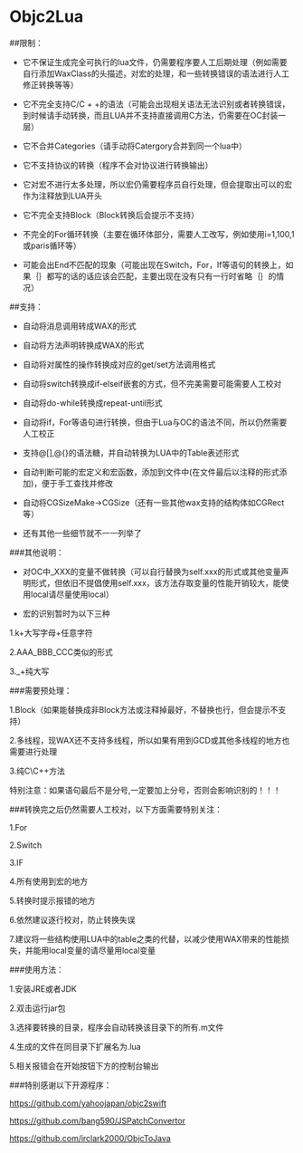 # Objc2Lua

##限制：

- 它不保证生成完全可执行的lua文件，仍需要程序要人工后期处理（例如需要自行添加WaxClass的头描述，对宏的处理，和一些转换错误的语法进行人工修正转换等等）

- 它不完全支持C/C + +的语法（可能会出现相关语法无法识别或者转换错误，到时候请手动转换，而且LUA并不支持直接调用C方法，仍需要在OC封装一层）

- 它不合并Categories（请手动将Catergory合并到同一个lua中）

- 它不支持协议的转换（程序不会对协议进行转换输出）

- 它对宏不进行太多处理，所以宏仍需要程序员自行处理，但会提取出可以的宏作为注释放到LUA开头

- 它不完全支持Block（Block转换后会提示不支持）

- 不完全的For循环转换（主要在循环体部分，需要人工改写，例如使用i=1,100,1或paris循环等）

- 可能会出End不匹配的现象（可能出现在Switch，For，If等语句的转换上，如果｛｝都写的话的话应该会匹配，主要出现在没有只有一行时省略｛｝的情况）

##支持：

- 自动将消息调用转成WAX的形式

- 自动将方法声明转换成WAX的形式

- 自动将对属性的操作转换成对应的get/set方法调用格式

- 自动将switch转换成if-elseif嵌套的方式，但不完美需要可能需要人工校对

- 自动将do-while转换成repeat-until形式

- 自动将if，For等语句进行转换，但由于Lua与OC的语法不同，所以仍然需要人工校正

- 支持@[],@{}的语法糖，并自动转换为LUA中的Table表述形式

- 自动判断可能的宏定义和宏函数，添加到文件中(在文件最后以注释的形式添加)，便于手工查找并修改

- 自动将CGSizeMake->CGSize（还有一些其他wax支持的结构体如CGRect等）

- 还有其他一些细节就不一一列举了

###其他说明：

- 对OC中_XXX的变量不做转换（可以自行替换为self.xxx的形式或其他变量声明形式，但依旧不提倡使用self.xxx，该方法存取变量的性能开销较大，能使用local请尽量使用local）

- 宏的识别暂时为以下三种

1.k+大写字母+任意字符

2.AAA_BBB_CCC类似的形式

3._+纯大写

###需要预处理：

1.Block（如果能替换成非Block方法或注释掉最好，不替换也行，但会提示不支持）

2.多线程，现WAX还不支持多线程，所以如果有用到GCD或其他多线程的地方也需要进行处理

3.纯C\C++方法

特别注意：如果语句最后不是分号,一定要加上分号，否则会影响识别的！！！

###转换完之后仍然需要人工校对，以下方面需要特别关注：

1.For

2.Switch

3.IF

4.所有使用到宏的地方

5.转换时提示报错的地方

6.依然建议逐行校对，防止转换失误

7.建议将一些结构使用LUA中的table之类的代替，以减少使用WAX带来的性能损失，并能用local变量的请尽量用local变量

###使用方法：

1.安装JRE或者JDK

2.双击运行jar包

3.选择要转换的目录，程序会自动转换该目录下的所有.m文件

4.生成的文件在同目录下扩展名为.lua

5.相关报错会在开始按钮下方的控制台输出

###特别感谢以下开源程序：

https://github.com/yahoojapan/objc2swift

https://github.com/bang590/JSPatchConvertor

https://github.com/irclark2000/ObjcToJava
